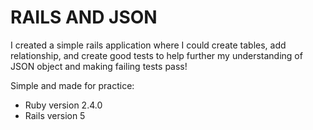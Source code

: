 # RAILS AND JSON

I created a simple rails application where I could create tables, add relationship, and create good tests to help further my understanding of JSON object and making failing tests pass!

Simple and made for practice:
* Ruby version 2.4.0
* Rails version 5
